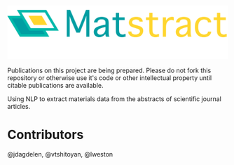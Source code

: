 ![Matstract logo](docs/matstract_with_text.png)

Publications on this project are being prepared. Please do not fork this repository or otherwise use it's code or other intellectual property until citable publications are available. 

Using NLP to extract materials data from the abstracts of scientific journal articles. 

# Contributors

@jdagdelen, @vtshitoyan, @lweston
